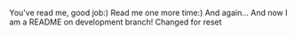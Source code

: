 You've read me, good job:)
Read me one more time:)
And again...
And now I am a README on development branch!
Changed for reset
